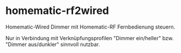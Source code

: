 # homematic-rf2wired

Homematic-Wired Dimmer mit Homematic-RF Fernbedienung steuern.

Nur in Verbindung mit Verknüpfungsprofilen "Dimmer ein/heller" bzw. "Dimmer aus/dunkler" sinnvoll nutzbar.
